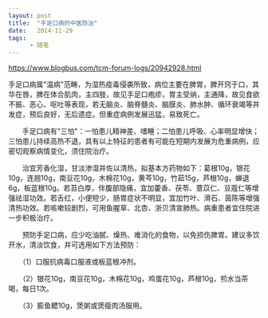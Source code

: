 ```yaml
---
layout: post
title:  "手足口病的中医防治"
date:   2014-11-29
tags:
      - 随笔
---
```



https://www.blogbus.com/tcm-forum-logs/20942928.html



手足口病属"温病"范畴，为湿热疫毒侵袭所致，病位主要在脾胃，脾开窍于口，其华在唇，脾在体合肌肉，主四肢，故见手足口疱疹，胃主受纳，主通降，故见食欲不振、恶心、呕吐等表现，若无脑炎、脑脊髓炎、脑膜炎、肺水肿、循环衰竭等并发症，预后良好，无后遗症。但重症病例发展迅猛，易致死亡。

　　手足口病有"三怕"：一怕患儿精神差、嗜睡；二怕患儿呼吸、心率明显增快；三怕患儿持续高热不退，具有以上特征的患者有可能在短期内发展为危重病例，应密切观察病情变化，须住院治疗。

　　治宜芳香化湿，甘淡渗湿并佐以清热，拟基本方药物如下：葛根10g，银花10g，连翘10g，南豆花10g，木棉花10g，黄芩10g，竹茹15g，芦根10g，蝉退6g，板蓝根10g。若苔白厚，伴腹部隐痛，宜加藿香、茯苓、薏苡仁、豆蔻仁等增强祛湿功效。若舌红，小便短少，肠胃症状不明显，宜加竹叶、滑石、茵陈等增强清热功效。若咳嗽较剧烈，可用鱼腥草、北杏、浙贝清宣肺热。病重患者宜住院进一步积极治疗。

　　预防手足口病，应少吃油腻、燥热、难消化的食物，以免损伤脾胃。建议多饮开水，清淡饮食，并可选用如下方法预防：

　　（1）口服抗病毒口服液或板蓝根冲剂。

　　（2）银花10g，南豆花10g，木棉花10g，鸡蛋花10g，芦根10g，煎水当茶喝，每日1次。

　　（3）膨鱼鳃10g，煲粥或煲瘦肉汤服用。



